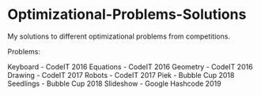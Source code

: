 # Optimizational-Problems-Solutions
My solutions to different optimizational problems from competitions.

Problems:

Keyboard - CodeIT 2016
Equations - CodeIT 2016
Geometry - CodeIT 2016
Drawing - CodeIT 2017
Robots - CodeIT 2017
Piek - Bubble Cup 2018
Seedlings - Bubble Cup 2018
Slideshow - Google Hashcode 2019